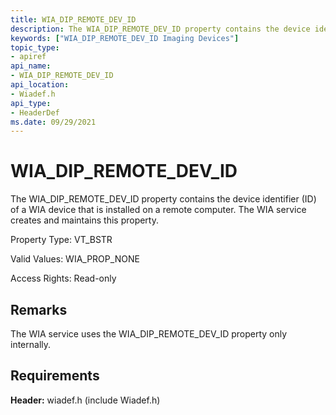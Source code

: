 ```yaml
---
title: WIA_DIP_REMOTE_DEV_ID
description: The WIA_DIP_REMOTE_DEV_ID property contains the device identifier (ID) of a WIA device that is installed on a remote computer. The WIA service creates and maintains this property.
keywords: ["WIA_DIP_REMOTE_DEV_ID Imaging Devices"]
topic_type:
- apiref
api_name:
- WIA_DIP_REMOTE_DEV_ID
api_location:
- Wiadef.h
api_type:
- HeaderDef
ms.date: 09/29/2021
---
```


# WIA_DIP_REMOTE_DEV_ID

The WIA_DIP_REMOTE_DEV_ID property contains the device identifier (ID) of a WIA device that is installed on a remote computer. The WIA service creates and maintains this property.

Property Type: VT_BSTR

Valid Values: WIA_PROP_NONE

Access Rights: Read-only

## Remarks

The WIA service uses the WIA_DIP_REMOTE_DEV_ID property only internally.

## Requirements

**Header:** wiadef.h (include Wiadef.h)
